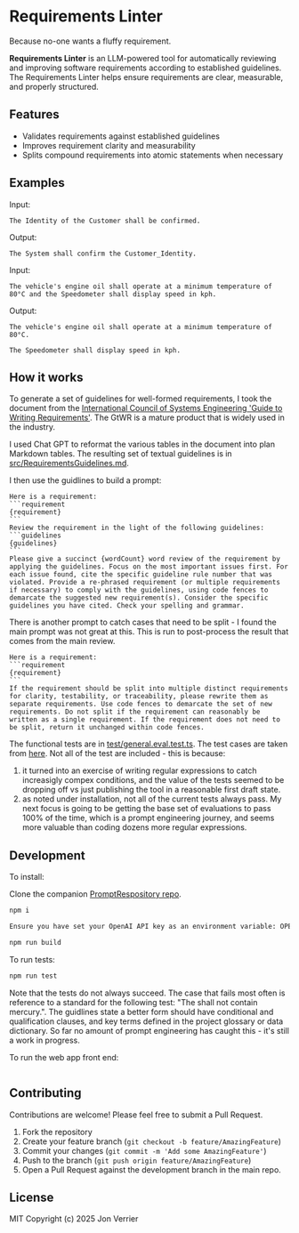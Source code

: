# Requirements Linter

Because no-one wants a fluffy requirement.

**Requirements Linter** is an LLM-powered tool for automatically reviewing and improving software requirements according to established guidelines. The Requirements Linter helps ensure requirements are clear, measurable, and properly structured.

## Features

- Validates requirements against established guidelines
- Improves requirement clarity and measurability
- Splits compound requirements into atomic statements when necessary

## Examples

Input:
```plaintext
The Identity of the Customer shall be confirmed.
```

Output:
```plaintext
The System shall confirm the Customer_Identity.
```

Input:
```plaintext
The vehicle's engine oil shall operate at a minimum temperature of 80°C and the Speedometer shall display speed in kph.
```

Output:
```plaintext
The vehicle's engine oil shall operate at a minimum temperature of 80°C.

The Speedometer shall display speed in kph.
```

## How it works

To generate a set of guidelines for well-formed requirements, I took the document from the [International Council of Systems Engineering 'Guide to Writing Requirements'](https://www.incose.org/docs/default-source/working-groups/requirements-wg/gtwr/incose_rwg_gtwr_v4_040423_final_drafts.pdf). The GtWR is a mature product that is widely used in the industry. 

I used Chat GPT to reformat the various tables in the document into plan Markdown tables. The resulting set of textual guidelines is in [src/RequirementsGuidelines.md](src/RequirementsGuidelines.md).

I then use the guidlines to build a prompt: 
````code
Here is a requirement:
```requirement
{requirement}
```
Review the requirement in the light of the following guidelines:
```guidelines 
{guidelines} 
```
Please give a succinct {wordCount} word review of the requirement by applying the guidelines. Focus on the most important issues first. For each issue found, cite the specific guideline rule number that was violated. Provide a re-phrased requirement (or multiple requirements if necessary) to comply with the guidelines, using code fences to demarcate the suggested new requirement(s). Consider the specific guidelines you have cited. Check your spelling and grammar.
````
There is another prompt to catch cases that need to be split - I found the main prompt was not great at this. This is run to post-process the result that comes from the main review. 

````code
Here is a requirement:
```requirement
{requirement}
```
If the requirement should be split into multiple distinct requirements for clarity, testability, or traceability, please rewrite them as separate requirements. Use code fences to demarcate the set of new requirements. Do not split if the requirement can reasonably be written as a single requirement. If the requirement does not need to be split, return it unchanged within code fences.
````

The functional tests are in [test/general.eval.test.ts](test/general.eval.test.ts). The test cases are taken from [here](https://www.incose.org/docs/default-source/working-groups/requirements-wg/shared_gtwr/gtwr_characteristics_section_4_050423.pdf?sfvrsn=9a7548c7_2). Not all of the test are included - this is because:
1) it turned into an exercise of writing regular expressions to catch increasigly compex conditions, and the value of the tests seemed to be dropping off vs just publishing the tool in a reasonable first draft state. 
2) as noted under installation, not all of the current tests always pass. My next focus is going to be getting the base set of evaluations to pass 100% of the time, which is a prompt engineering journey, and seems more valuable than coding dozens more regular expressions. 


## Development

To install:

Clone the companion [PromptRespository repo](https://github.com/jonverrier/PromptRespository). 

```bash
npm i

Ensure you have set your OpenAI API key as an environment variable: OPENAI_API_KEY, and that the PromptRespository package points to your local version.

npm run build
```
To run tests:
```bash
npm run test
```
Note that the tests do not always succeed. The case that fails most often is reference to a standard for the following test: "The <SOI> shall not contain mercury.". The guidlines state a better form should have conditional and qualification clauses, and key terms defined in the project glossary or data dictionary. So far no amount of prompt engineering has caught this - it's still a work in progress.  

To run the web app front end:
```bash

```

## Contributing

Contributions are welcome! Please feel free to submit a Pull Request.

1. Fork the repository
2. Create your feature branch (`git checkout -b feature/AmazingFeature`)
3. Commit your changes (`git commit -m 'Add some AmazingFeature'`)
4. Push to the branch (`git push origin feature/AmazingFeature`)
5. Open a Pull Request against the development branch in the main repo. 

## License

MIT
Copyright (c) 2025 Jon Verrier
